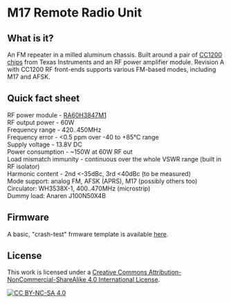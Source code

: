 # M17 Remote Radio Unit

## What is it?

An FM repeater in a milled aluminum chassis. Built around a pair of [CC1200
chips](https://www.ti.com/product/CC1200) from Texas Instruments and an RF
power amplifier module. Revision A with CC1200 RF front-ends supports various
FM-based modes, including M17 and AFSK.

## Quick fact sheet

RF power module - [RA60H3847M1](https://www.mitsubishielectric.com/semiconductors/hf/products/datasheet/ra60h3847m1.pdf)<br>
RF output power - 60W<br>
Frequency range - 420..450MHz<br>
Frequency error - <0.5 ppm over -40 to +85°C range<br>
Supply voltage - 13.8V DC<br>
Power consumption - ~150W at 60W RF out<br>
Load mismatch immunity - continuous over the whole VSWR range (built in RF isolator)<br>
Harmonic content - 2nd <-35dBc, 3rd <40dBc (to be measured)<br>
Mode support: analog FM, AFSK (APRS), M17 (possibly others too)<br>
Circulator:  WH3538X-1, 400..470MHz (microstrip)<br>
Dummy load: Anaren J100N50X4B<br>

## Firmware

A basic, "crash-test" frmware template is available [here](https://github.com/M17-Project/rru-rf-fw).

## License

This work is licensed under a
[Creative Commons Attribution-NonCommercial-ShareAlike 4.0 International License][cc-by-nc-sa].

[![CC BY-NC-SA 4.0][cc-by-nc-sa-image]][cc-by-nc-sa]

[cc-by-nc-sa]: http://creativecommons.org/licenses/by-nc-sa/4.0/
[cc-by-nc-sa-image]: https://licensebuttons.net/l/by-nc-sa/4.0/88x31.png
[cc-by-nc-sa-shield]: https://img.shields.io/badge/License-CC%20BY--NC--SA%204.0-lightgrey.svg
